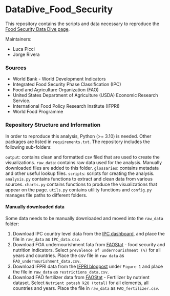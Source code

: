 # DataDive_Food_Security
This repository contains the scripts and data necessary to reproduce the 
<a href = "https://www.one.org/africa/explore-food-security/">Food Security Data Dive page</a>.

Maintainers:
- Luca Picci
- Jorge Rivera

### Sources
- World Bank - World Development Indicators
- Integrated Food Security Phase Classification (IPC)
- Food and Agriculture Organization (FAO)
- United States Department of Agriculture (USDA) Economic Research Service.
- International Food Policy Research Institute (IFPRI)
- World Food Programme

### Repository Structure and Information

In order to reproduce this analysis, Python (>= 3.10) is needed. Other packages are listed in `requirements.txt`.
The repository includes the following sub-folders:

`output`: contains clean and formatted csv filed that are used to create the visualizations.
`raw_data`: contains raw data used for the analysis. Manually downloaded files are added to this folder.
`glossaries`: contains metadata and other useful lookup files.
`scripts`: scripts for creating the analysis. `analysis.py` contains functions to extract and clean data from various
sources. `charts.py` contains functions to produce the visualizations that appear on the page. `utils.py` contains 
utility functions and `config.py` manages file paths to different folders.

#### Manually downloaded data

Some data needs to be manually downloaded and moved into the `raw_data` folder:

1. Download IPC country level data from the [IPC dashboard](https://www.ipcinfo.org/ipcinfo-website/ipc-dashboard/en/), 
and place the file in `raw_data` as `IPC_data.csv`. 
2. Download FOA undernourishment fata from [FAOStat](https://www.fao.org/faostat/en/#data) - food security and
nutrition indicators. Select `prevalence of undernourishment (%)` for all years and countries. Place the csv file 
in `raw data` as `FAO_undernourishment_data.csv`.
3. Download IFPRI data from the [IFPRI blogpost](https://www.ifpri.org/blog/bad-worse-how-export-restrictions-exacerbate-global-food-security)
under `Figure 1` and place the file in `raw_data` as `restrictions_data.csv`.
4. Download FAO fertilizer data from [FAOStat](https://www.fao.org/faostat/en/#data) -
Fertilizer by nutrient dataset. Select `Nutrient potash k20 (total)` for all elements, all countries and years. Place the
file in `raw_data` as `FAO_fertilizer.csv`.


